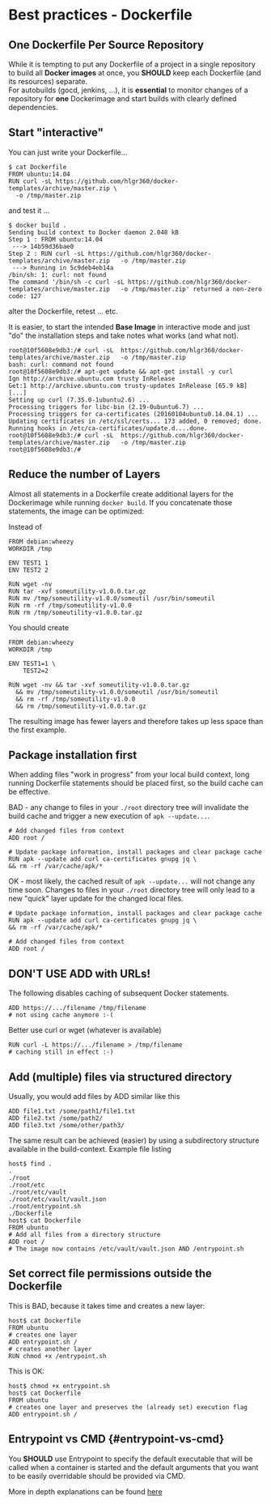 # Best practices - Dockerfile

## One Dockerfile Per Source Repository

While it is tempting to put any Dockerfile of a project in a single repository to build all **Docker images** at once, you **SHOULD** keep each Dockerfile \(and its resources\) separate.  
For autobuilds \(gocd, jenkins, ...\), it is **essential** to monitor changes of a repository for **one** Dockerimage and start builds with clearly defined dependencies.

## Start "interactive"

You can just write your Dockerfile...

```
$ cat Dockerfile
FROM ubuntu:14.04
RUN curl -sL https://github.com/hlgr360/docker-templates/archive/master.zip \
  -o /tmp/master.zip
```

and test it ...

```
$ docker build .
Sending build context to Docker daemon 2.048 kB
Step 1 : FROM ubuntu:14.04
 ---> 14b59d36bae0
Step 2 : RUN curl -sL https://github.com/hlgr360/docker-templates/archive/master.zip   -o /tmp/master.zip
 ---> Running in 5c9deb4eb14a
/bin/sh: 1: curl: not found
The command '/bin/sh -c curl -sL https://github.com/hlgr360/docker-templates/archive/master.zip   -o /tmp/master.zip' returned a non-zero code: 127
```

alter the Dockerfile, retest ... etc.

It is easier, to start the intended **Base Image** in interactive mode and just "do" the installation steps and take notes what works \(and what not\).

```
root@10f5608e9db3:/# curl -sL  https://github.com/hlgr360/docker-templates/archive/master.zip   -o /tmp/master.zip
bash: curl: command not found
root@10f5608e9db3:/# apt-get update && apt-get install -y curl
Ign http://archive.ubuntu.com trusty InRelease
Get:1 http://archive.ubuntu.com trusty-updates InRelease [65.9 kB]
[...]
Setting up curl (7.35.0-1ubuntu2.6) ...
Processing triggers for libc-bin (2.19-0ubuntu6.7) ...
Processing triggers for ca-certificates (20160104ubuntu0.14.04.1) ...
Updating certificates in /etc/ssl/certs... 173 added, 0 removed; done.
Running hooks in /etc/ca-certificates/update.d....done.
root@10f5608e9db3:/# curl -sL  https://github.com/hlgr360/docker-templates/archive/master.zip   -o /tmp/master.zip
root@10f5608e9db3:/#
```

## Reduce the number of Layers

Almost all statements in a Dockerfile create additional layers for the Dockerimage while running `docker build`. If you concatenate those statements, the image can be optimized:

Instead of

```
FROM debian:wheezy
WORKDIR /tmp

ENV TEST1 1
ENV TEST2 2

RUN wget -nv
RUN tar -xvf someutility-v1.0.0.tar.gz
RUN mv /tmp/someutility-v1.0.0/someutil /usr/bin/someutil
RUN rm -rf /tmp/someutility-v1.0.0
RUN rm /tmp/someutility-v1.0.0.tar.gz
```

You should create

```
FROM debian:wheezy
WORKDIR /tmp

ENV TEST1=1 \
    TEST2=2

RUN wget -nv && tar -xvf someutility-v1.0.0.tar.gz
  && mv /tmp/someutility-v1.0.0/someutil /usr/bin/someutil
  && rm -rf /tmp/someutility-v1.0.0
  && rm /tmp/someutility-v1.0.0.tar.gz
```

The resulting image has fewer layers and therefore takes up less space than the first example.

## Package installation first

When adding files "work in progress" from your local build context, long running Dockerfile statements should be placed first, so the build cache can be effective.

BAD - any change to files in your `./root` directory tree will invalidate the build cache and trigger a new execution of `apk --update...`.

```
# Add changed files from context
ADD root /

# Update package information, install packages and clear package cache
RUN apk --update add curl ca-certificates gnupg jq \
&& rm -rf /var/cache/apk/* 
```

OK - most likely, the cached result of `apk --update...` will not change any time soon. Changes to files in your `./root` directory tree will only lead to a new "quick" layer update for the changed local files.

```
# Update package information, install packages and clear package cache
RUN apk --update add curl ca-certificates gnupg jq \
&& rm -rf /var/cache/apk/* 

# Add changed files from context
ADD root /
```

## DON'T USE ADD with URLs!

The following disables caching of subsequent Docker statements.

```
ADD https://.../filename /tmp/filename
# not using cache anymore :-(
```

Better use curl or wget \(whatever is available\)

```
RUN curl -L https://.../filename > /tmp/filename
# caching still in effect :-)
```

## Add \(multiple\) files via structured directory

Usually, you would add files by ADD similar like this

```
ADD file1.txt /some/path1/file1.txt
ADD file2.txt /some/path2/
ADD file3.txt /some/other/path3/
```

The same result can be achieved \(easier\) by using a subdirectory structure available in the build-context. Example file listing

```
host$ find .
.
./root
./root/etc
./root/etc/vault
./root/etc/vault/vault.json
./root/entrypoint.sh
./Dockerfile
host$ cat Dockerfile
FROM ubuntu
# Add all files from a directory structure
ADD root /
# The image now contains /etc/vault/vault.json AND /entrypoint.sh
```

## Set correct file permissions outside the Dockerfile

This is BAD, because it takes time and creates a new layer:

```
host$ cat Dockerfile
FROM ubuntu
# creates one layer
ADD entrypoint.sh /
# creates another layer
RUN chmod +x /entrypoint.sh
```

This is OK:

```
host$ chmod +x entrypoint.sh
host$ cat Dockerfile
FROM ubuntu
# creates one layer and preserves the (already set) execution flag
ADD entrypoint.sh /
```

## Entrypoint vs CMD {#entrypoint-vs-cmd}

You **SHOULD** use Entrypoint to specify the default executable that will be called when a container is started and the default arguments that you want to be easily overridable should be provided via CMD.

More in depth explanations can be found [here](https://www.ctl.io/developers/blog/post/dockerfile-entrypoint-vs-cmd/)


